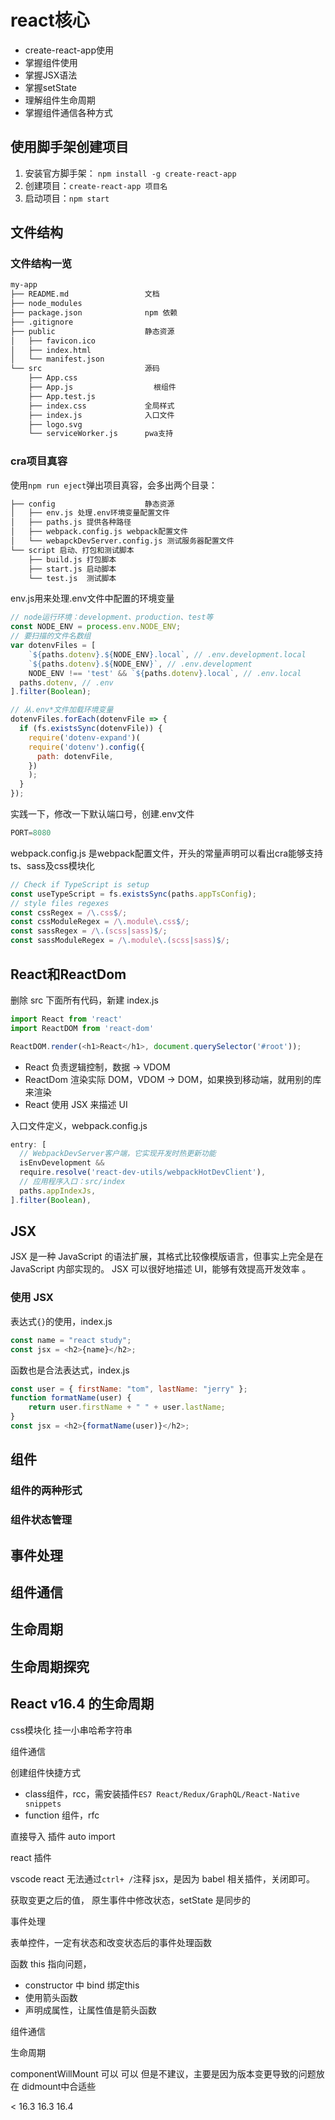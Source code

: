 # react核心

- create-react-app使用
- 掌握组件使用
- 掌握JSX语法
- 掌握setState
- 理解组件生命周期
- 掌握组件通信各种方式

## 使用脚手架创建项目

1. 安装官方脚手架： `npm install -g create-react-app`
2. 创建项目：`create-react-app 项目名`
3. 启动项目：`npm start`

## 文件结构

### 文件结构一览

```markdown
my-app
├── README.md                 文档
├── node_modules  
├── package.json              npm 依赖
├── .gitignore
├── public                    静态资源
│   ├── favicon.ico
│   ├── index.html
│   └── manifest.json
└── src                       源码
    ├── App.css
    ├── App.js                  根组件
    ├── App.test.js
    ├── index.css             全局样式
    ├── index.js              入口文件
    ├── logo.svg
    └── serviceWorker.js      pwa支持
```

### cra项目真容

使用`npm run eject`弹出项目真容，会多出两个目录：

```markdown
├── config                    静态资源
│   ├── env.js 处理.env环境变量配置文件
│   ├── paths.js 提供各种路径
│   ├── webpack.config.js webpack配置文件
│   └── webapckDevServer.config.js 测试服务器配置文件
└── script 启动、打包和测试脚本                       
    ├── build.js 打包脚本
    ├── start.js 启动脚本
    └── test.js  测试脚本
```

env.js用来处理.env文件中配置的环境变量 

```js
// node运行环境：development、production、test等
const NODE_ENV = process.env.NODE_ENV;
// 要扫描的文件名数组
var dotenvFiles = [
	`${paths.dotenv}.${NODE_ENV}.local`, // .env.development.local
	`${paths.dotenv}.${NODE_ENV}`, // .env.development
	NODE_ENV !== 'test' && `${paths.dotenv}.local`, // .env.local
  paths.dotenv, // .env
].filter(Boolean);

// 从.env*文件加载环境变量
dotenvFiles.forEach(dotenvFile => {
  if (fs.existsSync(dotenvFile)) {
    require('dotenv-expand')(
    require('dotenv').config({
      path: dotenvFile,
    })
    );
  }
});
```

实践一下，修改一下默认端口号，创建.env文件 

```js
PORT=8080
```

webpack.config.js 是webpack配置文件，开头的常量声明可以看出cra能够支持ts、sass及css模块化 

```js
// Check if TypeScript is setup
const useTypeScript = fs.existsSync(paths.appTsConfig);
// style files regexes
const cssRegex = /\.css$/;
const cssModuleRegex = /\.module\.css$/;
const sassRegex = /\.(scss|sass)$/;
const sassModuleRegex = /\.module\.(scss|sass)$/;
```

## React和ReactDom

删除 src 下面所有代码，新建 index.js

```js
import React from 'react'
import ReactDOM from 'react-dom'

ReactDOM.render(<h1>React</h1>, document.querySelector('#root'));
```

- React 负责逻辑控制，数据 -> VDOM 
- ReactDom 渲染实际 DOM，VDOM -> DOM，如果换到移动端，就用别的库来渲染
- React 使用 JSX 来描述 UI 

入口文件定义，webpack.config.js 

```js
entry: [
  // WebpackDevServer客户端，它实现开发时热更新功能
  isEnvDevelopment &&
  require.resolve('react-dev-utils/webpackHotDevClient'),
  // 应用程序入口：src/index
  paths.appIndexJs,
].filter(Boolean),
```

## JSX

JSX 是一种 JavaScript 的语法扩展，其格式比较像模版语言，但事实上完全是在 JavaScript 内部实现的。
JSX 可以很好地描述 UI，能够有效提高开发效率 。

### 使用 JSX

表达式`{}`的使用，index.js 

```js
const name = "react study";
const jsx = <h2>{name}</h2>;
```

函数也是合法表达式，index.js 

```js
const user = { firstName: "tom", lastName: "jerry" };
function formatName(user) {
	return user.firstName + " " + user.lastName;
} 
const jsx = <h2>{formatName(user)}</h2>;
```



## 组件

### 组件的两种形式

### 组件状态管理

## 事件处理

## 组件通信

## 生命周期

## 生命周期探究

## React v16.4 的生命周期





css模块化 挂一小串哈希字符串

组件通信

创建组件快捷方式 

- class组件，rcc，需安装插件`ES7 React/Redux/GraphQL/React-Native snippets`
- function 组件，rfc

直接导入 插件 auto import

react 插件 

vscode react 无法通过`ctrl+ /`注释 jsx，是因为 babel 相关插件，关闭即可。



获取变更之后的值， 原生事件中修改状态，setState 是同步的



事件处理

表单控件，一定有状态和改变状态后的事件处理函数

函数 this 指向问题，

- constructor 中 bind 绑定this
- 使用箭头函数
- 声明成属性，让属性值是箭头函数

组件通信

生命周期

componentWillMount 可以 可以 但是不建议，主要是因为版本变更导致的问题放在 didmount中合适些

< 16.3 16.3 16.4